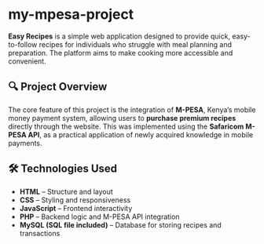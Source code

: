 # my-mpesa-project

**Easy Recipes** is a simple web application designed to provide quick, easy-to-follow recipes for individuals who struggle with meal planning and preparation. The platform aims to make cooking more accessible and convenient.

## 🔍 Project Overview

The core feature of this project is the integration of **M-PESA**, Kenya’s mobile money payment system, allowing users to **purchase premium recipes** directly through the website. This was implemented using the **Safaricom M-PESA API**, as a practical application of newly acquired knowledge in mobile payments.

## 🛠️ Technologies Used

- **HTML** – Structure and layout
- **CSS** – Styling and responsiveness
- **JavaScript** – Frontend interactivity
- **PHP** – Backend logic and M-PESA API integration
- **MySQL (SQL file included)** – Database for storing recipes and transactions

